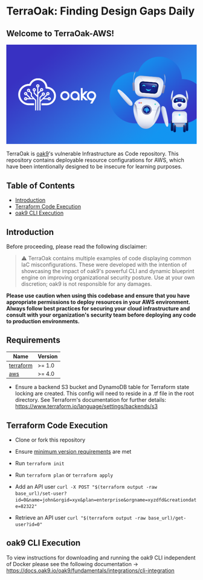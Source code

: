 # TerraOak: Finding Design Gaps Daily
## Welcome to TerraOak-AWS!
![TerraOak](oak9-logo.png)

TerraOak is [oak9](https://oak9.io)'s vulnerable Infrastructure as Code repository. This repository contains deployable resource configurations for AWS, which have been intentionally designed to be insecure for learning purposes.

## Table of Contents

* [Introduction](#introduction)
* [Terraform Code Execution](#terraform-code-execution)
* [oak9 CLI Execution](#oak9-cli-execution)


## Introduction 
Before proceeding, please read the following disclaimer:
> :warning: TerraOak contains multiple examples of code displaying common IaC misconfigurations. These were developed with the intention of showcasing the impact of oak9's powerful CLI and dynamic blueprint engine on improving organizational security posture. Use at your own discretion; oak9 is not responsible for any damages.

 **Please use caution when using this codebase and ensure that you have appropriate permissions to deploy resources in your AWS environment. Always follow best practices for securing your cloud infrastructure and consult with your organization's security team before deploying any code to production environments.**

## Requirements

| Name | Version |
|------|---------|
| <a name="requirement_terraform"></a> [terraform](#requirement\_terraform) | >= 1.0 |
| <a name="requirement_aws"></a> [aws](#requirement\_aws) | >= 4.0 |

* Ensure a backend S3 bucket and DynamoDB table for Terraform state locking are created. This config will need to reside in a .tf file in the root directory. See Terraform's documentation for further details: https://www.terraform.io/language/settings/backends/s3

## Terraform Code Execution

* Clone or fork this repository
* Ensure [minimum version requirements](#requirements) are met 
* Run `terraform init`
* Run `terraform plan` or `terraform apply`
* Add an API user
`curl -X POST "$(terraform output -raw base_url)/set-user?id=0&name=john&orgid=xyx&plan=enterprise&orgname=xyzdfd&creationdate=82322"`

* Retrieve an API user 
`curl "$(terraform output -raw base_url)/get-user?id=0"`
 

## oak9 CLI Execution 

To view instructions for downloading and running the oak9 CLI independent of Docker please see the following documentation -> https://docs.oak9.io/oak9/fundamentals/integrations/cli-integration
